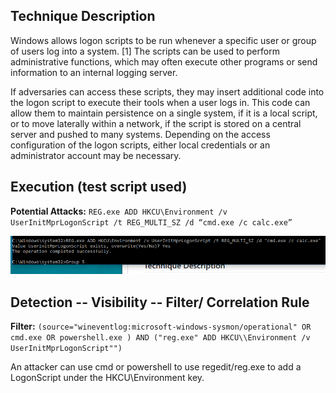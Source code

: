 
## Technique Description

Windows allows logon scripts to be run whenever a specific user or group of users log into a system. [1] The scripts can be used to perform administrative functions, which may often execute other programs or send information to an internal logging server.

If adversaries can access these scripts, they may insert additional code into the logon script to execute their tools when a user logs in. This code can allow them to maintain persistence on a single system, if it is a local script, or to move laterally within a network, if the script is stored on a central server and pushed to many systems. Depending on the access configuration of the logon scripts, either local credentials or an administrator account may be necessary.


## Execution (test script used)

**Potential Attacks:** ```REG.exe ADD HKCU\Environment /v UserInitMprLogonScript /t REG_MULTI_SZ /d “cmd.exe /c calc.exe”```

![](pictures/T1037_Execute.PNG)


## Detection -- Visibility -- Filter/ Correlation Rule

**Filter:** ```(source="wineventlog:microsoft-windows-sysmon/operational" OR cmd.exe OR powershell.exe ) AND ("reg.exe" ADD HKCU\\Environment /v UserInitMprLogonScript"") ```

An attacker can use cmd or powershell to use regedit/reg.exe to add a LogonScript under the HKCU\\Environment key. 
